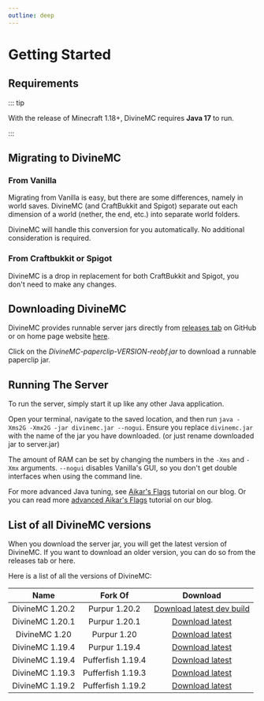 ```yaml
---
outline: deep
---
```


# Getting Started

## Requirements

::: tip

With the release of Minecraft 1.18+, DivineMC requires **Java 17** to run.

:::

## Migrating to DivineMC

### From Vanilla

Migrating from Vanilla is easy, but there are some differences, namely in world saves. DivineMC (and
CraftBukkit and Spigot) separate out each dimension of a world (nether, the end, etc.) into separate
world folders.

DivineMC will handle this conversion for you automatically. No additional consideration is required.

### From Craftbukkit or Spigot

DivineMC is a drop in replacement for both CraftBukkit and Spigot, you don't need to make any changes.

## Downloading DivineMC

DivineMC provides runnable server jars directly from [releases tab](https://github.com/DivineMC/DivineMC/releases/latest) on GitHub or on home page website [here](https://divinemc.bxteam.gq/#download).

Click on the _DivineMC-paperclip-VERSION-reobf.jar_ to download a runnable paperclip jar.

## Running The Server

To run the server, simply start it up like any other Java application.

Open your terminal, navigate to the saved location, and then run
`java -Xms2G -Xmx2G -jar divinemc.jar --nogui`. Ensure you replace `divinemc.jar` with the name of the jar
you have downloaded. (or just rename downloaded jar to server.jar)

The amount of RAM can be set by changing the numbers in the `-Xms` and `-Xmx` arguments. `--nogui`
disables Vanilla's GUI, so you don't get double interfaces when using the command line.

For more advanced Java tuning, see [Aikar's Flags](https://divinemc.bxteam.gq/blog/2022/12/30/Aikar-Flags) tutorial on our blog. Or you can read more [advanced Aikar's Flags](https://divinemc.bxteam.gq/blog/2023/01/20/Updated-Aikar-Flags) tutorial on our blog.

## List of all DivineMC versions

When you download the server jar, you will get the latest version of DivineMC. If you want to download an older version, you can do so from the releases tab or here.

Here is a list of all the versions of DivineMC:

|      Name       |      Fork Of      |                                               Download                                                |
| :-------------: | :---------------: |:-----------------------------------------------------------------------------------------------------:|
| DivineMC 1.20.2 |   Purpur 1.20.2   | [Download latest dev build](https://github.com/DivineMC/DivineMC/actions?query=branch%3Adev%2F1.20.2) |
| DivineMC 1.20.1 |   Purpur 1.20.1   |          [Download latest](https://github.com/DivineMC/DivineMC/releases/tag/latest-1.20.1)           |
|  DivineMC 1.20  |    Purpur 1.20    |           [Download latest](https://github.com/DivineMC/DivineMC/releases/tag/latest-1.20)            |
| DivineMC 1.19.4 |   Purpur 1.19.4   |          [Download latest](https://github.com/DivineMC/DivineMC/releases/tag/latest-1.19.4)           |
| DivineMC 1.19.4 | Pufferfish 1.19.4 |           [Download latest](https://github.com/DivineMC/DivineMC/releases/tag/release-109)            |
| DivineMC 1.19.3 | Pufferfish 1.19.3 |          [Download latest](https://github.com/DivineMC/DivineMC/releases/tag/latest-1.19.3)           |
| DivineMC 1.19.2 | Pufferfish 1.19.2 |          [Download latest](https://github.com/DivineMC/DivineMC/releases/tag/latest-1.19.2)           |